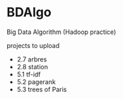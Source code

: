# BDAlgo

Big Data Algorithm (Hadoop practice)

projects to upload
- 2.7 arbres
- 2.8 station
- 5.1 tf-idf
- 5.2 pagerank
- 5.3 trees of Paris
